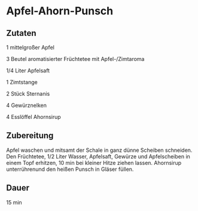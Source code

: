 # Apfel-Ahorn-Punsch

## Zutaten
1 mittelgroßer 	Apfel

3 Beutel		aromatisierter Früchtetee mit Apfel-/Zimtaroma

1/4 Liter 		Apfelsaft

1 				Zimtstange

2 Stück 		Sternanis

4 				Gewürznelken

4 Esslöffel 	Ahornsirup

## Zubereitung
Apfel waschen und mitsamt der Schale in ganz dünne Scheiben schneiden. Den Früchtetee, 1/2 Liter Wasser, Apfelsaft, Gewürze und Apfelscheiben in einem Topf erhitzen, 10 min bei kleiner Hitze ziehen lassen. Ahornsirup unterrührenund den heißen Punsch in Gläser füllen.

## Dauer
15 min